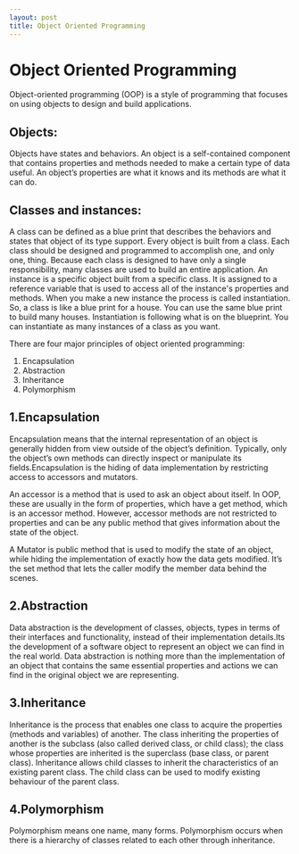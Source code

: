 ```yaml
---
layout: post
title: Object Oriented Programming
---
```


# Object Oriented Programming

Object-oriented programming (OOP) is a style of programming that focuses on using objects to
design and build applications. 

## Objects:
Objects have states and behaviors. An object is a self-contained component that contains properties
and methods needed to make a certain type of data useful. An object’s properties are what it knows
and its methods are what it can do.

## Classes and instances:
A class can be defined as a blue print that describes the behaviors and states that object of its type
support.  Every object is built from a class. Each class should be designed and programmed to
accomplish one, and only one, thing. Because each class is designed to have only a single
responsibility, many classes are used to build an entire application. An instance is a specific object
built from a specific class. It is assigned to a reference variable that is used to access all of the
instance's properties and methods. When you make a new instance the process is called
instantiation.
So, a class is like a blue print for a house. You can use the same blue print to build many houses.
Instantiation is following what is on the blueprint. You can instantiate as many instances of a class as you want.

There are four major principles of object oriented programming:
1. Encapsulation
2. Abstraction
3. Inheritance
4. Polymorphism

## 1.Encapsulation

Encapsulation means that the internal representation of an object is generally hidden from view outside of the object’s definition. Typically, only the object’s own methods can directly inspect or manipulate its fields.Encapsulation is the hiding of data implementation by restricting access to accessors and mutators.

An accessor is a method that is used to ask an object about itself. In OOP, these are usually in the form of properties, which have a get method, which is an accessor method. However, accessor methods are not restricted to properties and can be any public method that gives information about the state of the object.

A Mutator is public method that is used to modify the state of an object, while hiding the implementation of exactly how the data gets modified. It’s the set method that lets the caller modify the member data behind the scenes.

## 2.Abstraction

Data abstraction is the development of classes, objects, types in terms of their interfaces and functionality, instead of their implementation details.Its the development of a software object to represent an object we can find in the real world.
Data abstraction is nothing more than the implementation of an object that contains the same essential properties and actions we can find in the original object we are representing.

## 3.Inheritance

Inheritance is the process that enables one class to acquire the properties (methods and variables) of another. The class inheriting the properties of another is the subclass (also called derived class, or child class); the class whose properties are inherited is the superclass (base class, or parent class). Inheritance allows child classes to inherit the characteristics of an existing parent class. The child class can be used to modify existing behaviour of the parent class.

## 4.Polymorphism

Polymorphism means one name, many forms. Polymorphism occurs when there is a hierarchy of classes related to each other through inheritance. 



